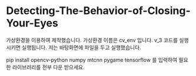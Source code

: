 # Detecting-The-Behavior-of-Closing-Your-Eyes
가상환경을 이용하여 제작했습니다. 가상환경 이름은 cv_env 입니다. v_3 코드를 실행시키면 실행됩니다. 저는 바탕화면에 파일을 두고 실행했습니다.

pip install opencv-python numpy mtcnn pygame tensorflow 를 입력하여 필요한 라이브러리를 전부 다운 받으세요.
